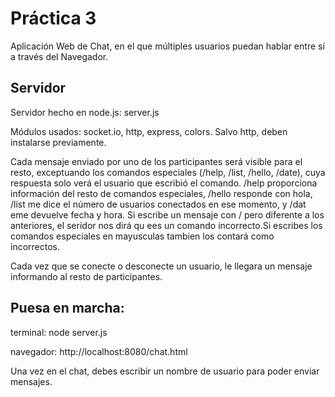  # Práctica 3
Aplicación Web de Chat, en el que múltiples usuarios puedan hablar entre sí a través del Navegador.

## Servidor
Servidor hecho en node.js: server.js

Módulos usados: socket.io, http, express, colors. Salvo http, deben instalarse previamente. 

Cada mensaje enviado por uno de los participantes será visible para el resto, exceptuando los comandos especiales (/help, /list, /hello, /date), cuya respuesta solo verá el usuario que escribió el comando. /help proporciona información del resto de comandos especiales, /hello responde con hola, /list me dice el número de usuarios conectados en ese momento, y /dat eme devuelve fecha y hora. Si escribe un mensaje con / pero diferente a los anteriores, el  seridor nos dirá qu ees un comando incorrecto.Si escribes los comandos especiales en mayusculas tambien los contará como incorrectos. 

Cada vez que se conecte o desconecte un usuario, le llegara un mensaje informando al resto de participantes. 

## Puesa en marcha:
terminal: node server.js

navegador: http://localhost:8080/chat.html

Una vez en el chat, debes escribir un nombre de usuario para poder enviar mensajes. 
